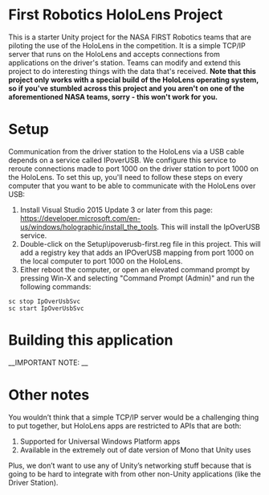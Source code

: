 # First Robotics HoloLens Project
This is a starter Unity project for the NASA FIRST Robotics teams that are piloting the use of the HoloLens in the competition.  It is a simple TCP/IP server that runs on the HoloLens and accepts connections from applications on the driver's station.  Teams can modify and extend this project to do interesting things with the data that's received.  __Note that this project only works with a special build of the HoloLens operating system, so if you've stumbled across this project and you aren't on one of the aforementioned NASA teams, sorry - this won't work for you.__

# Setup
Communication from the driver station to the HoloLens via a USB cable depends on a service called IPoverUSB.  We configure this service to reroute connections made to port 1000 on the driver station to port 1000 on the HoloLens.  To set this up, you'll need to follow these steps on every computer that you want to be able to communicate with the HoloLens over USB:

1. Install Visual Studio 2015 Update 3 or later from this page: https://developer.microsoft.com/en-us/windows/holographic/install_the_tools.  This will install the IpOverUSB service.
2. Double-click on the Setup\ipoverusb-first.reg file in this project.  This will add a registry key that adds an IPOverUSB mapping from port 1000 on the local computer to port 1000 on the HoloLens.
3. Either reboot the computer, or open an elevated command prompt by pressing Win-X and selecting "Command Prompt (Admin)" and run the following commands:
~~~
sc stop IpOverUsbSvc
sc start IpOverUsbSvc
~~~

# Building this application
__IMPORTANT NOTE: __

# Other notes

You wouldn’t think that a simple TCP/IP server would be a challenging thing to put together, but HoloLens apps are restricted to APIs that are both:

1.	Supported for Universal Windows Platform apps
2.	Available in the extremely out of date version of Mono that Unity uses

Plus, we don’t want to use any of Unity’s networking stuff because that is going to be hard to integrate with from other non-Unity applications (like the Driver Station).
